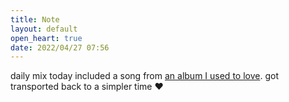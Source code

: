 ```yaml
---
title: Note
layout: default
open_heart: true
date: 2022/04/27 07:56
---
```


daily mix today included a song from [an album I used to love](https://open.spotify.com/album/7ybrct8gCd1mWsHS32ID8w). got transported back to a simpler time ♥︎
